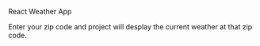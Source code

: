 React Weather App

Enter your zip code and project will desplay the current weather at that zip code. 
